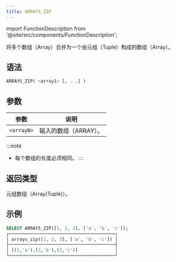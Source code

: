 ```yaml
---
title: ARRAYS_ZIP
---
```

import FunctionDescription from '@site/src/components/FunctionDescription';

<FunctionDescription description="引入或更新于：v1.2.690"/>

将多个数组（Array）合并为一个由元组（Tuple）构成的数组（Array）。

## 语法

```sql
ARRAYS_ZIP( <array1> [, ...] )
```

## 参数

| 参数      | 说明               |
|-----------|--------------------|
| `<arrayN>` | 输入的数组（ARRAY）。 |

:::note
- 每个数组的长度必须相同。
:::

## 返回类型

元组数组（Array(Tuple)）。

## 示例

```sql
SELECT ARRAYS_ZIP([1, 2, 3], ['a', 'b', 'c']);
┌────────────────────────────────────────┐
│ arrays_zip([1, 2, 3], ['a', 'b', 'c']) │
├────────────────────────────────────────┤
│ [(1,'a'),(2,'b'),(3,'c')]              │
└────────────────────────────────────────┘
```